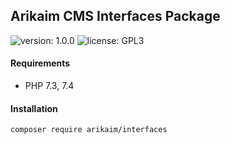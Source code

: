 ## Arikaim CMS Interfaces Package
![version: 1.0.0](https://img.shields.io/github/release/arikaim/interfaces.svg)
![license: GPL3](https://img.shields.io/badge/License-GPLv3-blue.svg)
     

     
#### Requirements 
  * PHP 7.3, 7.4


#### Installation

```sh
composer require arikaim/interfaces
```
